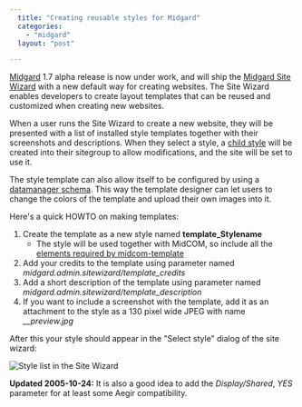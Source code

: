 ```yaml
---
  title: "Creating reusable styles for Midgard"
  categories: 
    - "midgard"
  layout: "post"

---
```

[Midgard][0] 1.7 alpha release is now under work, and will ship the [Midgard Site Wizard][1] with a new default way for creating websites. The Site Wizard enables developers to create layout templates that can be reused and customized when creating new websites.

When a user runs the Site Wizard to create a new website, they will be presented with a list of installed style templates together with their screenshots and descriptions. When they select a style, a [child style][2] will be created into their sitegroup to allow modifications, and the site will be set to use it.

The style template can also allow itself to be configured by using a [datamanager schema][3]. This way the template designer can let users to change the colors of the template and upload their own images into it.

Here's a quick HOWTO on making templates:

1. Create the template as a new style named __template\_Stylename__
   - The style will be used together with MidCOM, so include all the [elements required by midcom-template][4]
2. Add your credits to the template using parameter named _midgard.admin.sitewizard/template\_credits_
3. Add a short description of the template using parameter named _midgard.admin.sitewizard/template\_description_
4. If you want to include a screenshot with the template, add it as an attachment to the style as a 130 pixel wide JPEG with name _\_\_preview.jpg_

After this your style should appear in the "Select style" dialog of the site wizard:

![Style list in the Site Wizard][5]

__Updated 2005-10-24:__ It is also a good idea to add the _Display/Shared_, _YES_ parameter for at least some Aegir compatibility.

[0]: http://www.midgard-project.org/
[1]: http://bergie.iki.fi/midcom-permalink-8928b46c23b862209f4c8e70c5fbd4e8
[2]: http://www.midgard-project.org/midcom-permalink-ee5a641a3e241f2836057c709d76ac3a
[3]: http://www.midgard-project.org/midcom-permalink-7cd14d19bbf0b9c8d31e6aceb0992eb9
[4]: http://www.midgard-project.org/midcom-permalink-32c0157e719db8b798b742ab09f0c289
[5]: http://bergie.iki.fi/midcom-serveattachmentguid-f14426cde41724e6436a4b902be9d42f/sitewizard-select-style-with-screenshots.jpg